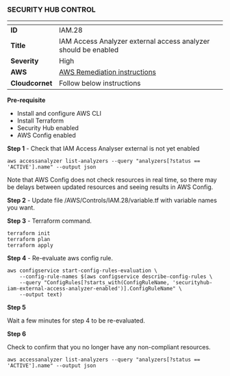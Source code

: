 ### SECURITY HUB CONTROL


| <!-- -->    | <!-- -->    |
|-------------|-------------|
| **ID**  | IAM.28  |
| **Title**  | IAM Access Analyzer external access analyzer should be enabled |
| **Severity**  | High  |
| **AWS**  | [AWS Remediation instructions](https://docs.aws.amazon.com/console/securityhub/IAM.28/remediation)
| **Cloudcornet**  | Follow below instructions |

**Pre-requisite**
- Install and configure AWS CLI
- Install Terraform
- Security Hub enabled
- AWS Config enabled

**Step 1** - Check that IAM Access Analyser external is not yet enabled

```
aws accessanalyzer list-analyzers --query "analyzers[?status == 'ACTIVE'].name" --output json
```

Note that AWS Config does not check resources in real time, so there may be delays between updated resources and seeing results in AWS Config.

**Step 2** - Update file /AWS/Controls/IAM.28/variable.tf with variable names you want.

**Step 3** - Terraform command.

```
terraform init
terraform plan
terraform apply
```

**Step 4** - Re-evaluate aws config rule.

```
aws configservice start-config-rules-evaluation \
    --config-rule-names $(aws configservice describe-config-rules \
    --query "ConfigRules[?starts_with(ConfigRuleName, 'securityhub-iam-external-access-analyzer-enabled')].ConfigRuleName" \
    --output text)
```

**Step 5**

Wait a few minutes for step 4 to be re-evaluated.

**Step 6**

Check to confirm that you no longer have any non-compliant resources.

```
aws accessanalyzer list-analyzers --query "analyzers[?status == 'ACTIVE'].name" --output json
```